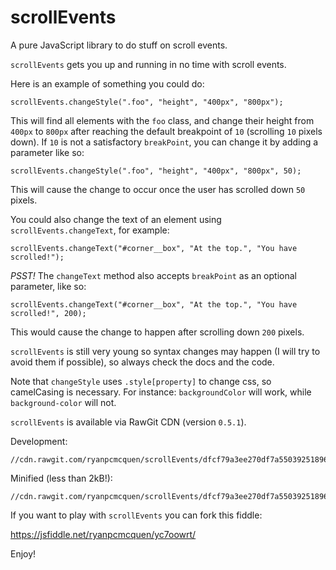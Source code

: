 # scrollEvents
A pure JavaScript library to do stuff on scroll events.

`scrollEvents` gets you up and running in no time with scroll events.

Here is an example of something you could do:

    scrollEvents.changeStyle(".foo", "height", "400px", "800px");

This will find all elements with the `foo` class, and change their height from `400px` to `800px` after reaching the default breakpoint of `10` (scrolling `10` pixels down). If `10` is not a satisfactory `breakPoint`, you can change it by adding a parameter like so:

    scrollEvents.changeStyle(".foo", "height", "400px", "800px", 50);

This will cause the change to occur once the user has scrolled down `50` pixels.

You could also change the text of an element using `scrollEvents.changeText`, for example:

    scrollEvents.changeText("#corner__box", "At the top.", "You have scrolled!");

*PSST!* The `changeText` method also accepts `breakPoint` as an optional parameter, like so:

    scrollEvents.changeText("#corner__box", "At the top.", "You have scrolled!", 200);

This would cause the change to happen after scrolling down `200` pixels.

`scrollEvents` is still very young so syntax changes may happen (I will try to avoid them if possible), so always check the docs and the code.

Note that `changeStyle` uses `.style[property]` to change css, so camelCasing is necessary. For instance: `backgroundColor` will work, while `background-color` will not.


`scrollEvents` is available via RawGit CDN (version `0.5.1`).

Development:

    //cdn.rawgit.com/ryanpcmcquen/scrollEvents/dfcf79a3ee270df7a5503925189640ec71438dfa/scrollEvents.js

Minified (less than 2kB!):

    //cdn.rawgit.com/ryanpcmcquen/scrollEvents/dfcf79a3ee270df7a5503925189640ec71438dfa/scrollEvents.min.js


If you want to play with `scrollEvents` you can fork this fiddle:

https://jsfiddle.net/ryanpcmcquen/yc7oowrt/

Enjoy!
